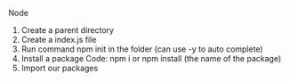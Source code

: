 Node
1) Create a parent directory
2) Create a index.js file
3) Run command npm init in the folder (can use -y to auto complete)
4) Install a package Code: npm i or npm install (the name of the package)
5) Import our packages